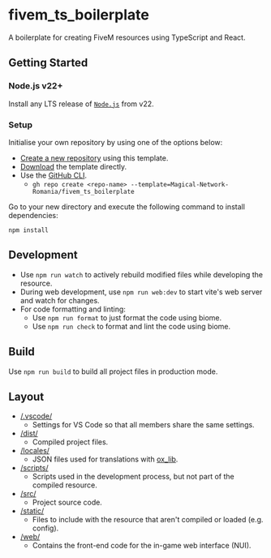 # fivem_ts_boilerplate
A boilerplate for creating FiveM resources using TypeScript and React.

## Getting Started

### Node.js v22+
Install any LTS release of [`Node.js`](https://nodejs.org/) from v22.

### Setup
Initialise your own repository by using one of the options below:
- [Create a new repository](https://github.com/new?template_name=fivem_ts_boilerplate&template_owner=Magical-Network-Romania) using this template.
- [Download](https://github.com/Magical-Network-Romania/fivem_ts_boilerplate/archive/refs/heads/main.zip) the template directly.
- Use the [GitHub CLI](https://cli.github.com/).
  - `gh repo create <repo-name> --template=Magical-Network-Romania/fivem_ts_boilerplate`

Go to your new directory and execute the following command to install dependencies:
```
npm install
```

## Development
- Use `npm run watch` to actively rebuild modified files while developing the resource.
- During web development, use `npm run web:dev` to start vite's web server and watch for changes.
- For code formatting and linting:
  - Use `npm run format` to just format the code using biome.
  - Use `npm run check` to format and lint the code using biome.


## Build
Use `npm run build` to build all project files in production mode.

## Layout
- [/.vscode/](.vscode)
  - Settings for VS Code so that all members share the same settings.
- [/dist/](dist)
  - Compiled project files.
- [/locales/](locales)
  - JSON files used for translations with [ox_lib](https://coxdocs.dev/ox_lib/Modules/Locale/Shared).
- [/scripts/](scripts)
  - Scripts used in the development process, but not part of the compiled resource.
- [/src/](src)
  - Project source code.
- [/static/](static)
  - Files to include with the resource that aren't compiled or loaded (e.g. config).
- [/web/](web)
  - Contains the front-end code for the in-game web interface (NUI).